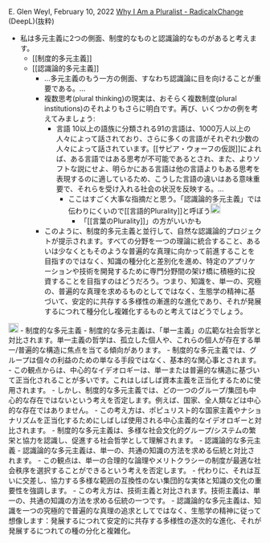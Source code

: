 
E. Glen Weyl, February 10, 2022
[Why I Am a Pluralist - RadicalxChange](https://www.radicalxchange.org/media/blog/why-i-am-a-pluralist/)
(DeepL)(抜粋)
- 私は多元主義に2つの側面、制度的なものと認識論的なものがあると考えます。
    - [[制度的多元主義]]
    - [[認識論的多元主義]]
        - ...多元主義のもう一方の側面、すなわち認識論に目を向けることが重要である。...
        - 複数思考(plural thinking)の現実は、おそらく複数制度(plural institutions)のそれよりもさらに明白です。再び、いくつかの例を考えてみましょう:
            - 言語 10以上の語族に分類される91の言語は、1000万人以上の人々によって話されており、さらに多くの言語がそれぞれ少数の人々によって話されています。[[サピア・ウォーフの仮説]]によれば、ある言語ではある思考が不可能であるとされ、また、よりソフトな説にせよ、明らかにある言語は他の言語よりもある思考を表現するのに適しているため、こうした言語の違いはある意味重要で、それらを受け入れる社会の状況を反映する。...
                - ここはすごく大事な指摘だと思う。「認識論的多元主義」では伝わりにくいので[[言語的Plurality]]と呼ぼう<img src='https://scrapbox.io/api/pages/nishio/nishio/icon' alt='nishio.icon' height="19.5"/>
                    - 「[[言葉のPlurality]]」の方がいいかも
        - このように、制度的多元主義と並行して、自然な認識論的プロジェクトが提示されます。すべての分野を一つの理論に統合すること、あるいは少なくともそのような普遍的な真理に向かって前進することを目指すのではなく、知識の種分化と差別化を進め、特定のアプリケーションや技術を開発するために専門分野間の架け橋に積極的に投資することを目指すのはどうだろう。つまり、知識を、単一の、究極の、普遍的な真理を求めるものとしてではなく、生態学の精神に基づいて、安定的に共存する多様性の漸進的な進化であり、それが発展するにつれて種分化し複雑化するものと考えてはどうでしょう。

<img src='https://scrapbox.io/api/pages/nishio/gpt-4/icon' alt='gpt-4.icon' height="19.5"/>
- 制度的な多元主義
    - 制度的な多元主義は、「単一主義」の広範な社会哲学と対比されます。単一主義の哲学は、孤立した個人や、これらの個人が存在する単一/普遍的な構造に焦点を当てる傾向があります。
    - 制度的な多元主義では、グループは個々の利益のための単なる手段ではなく、基本的な関心事とされます。
    - この観点からは、中心的なイデオロギーは、単一または普遍的な構造に基づいて正当化されることが多いです。これはしばしば資本主義を正当化するために使用されます。
    - しかし、制度的な多元主義では、どの一つのグループ/集団も中心的な存在ではないという考えを否定します。例えば、国家、全人類などは中心的な存在ではありません。
    - この考え方は、ポピュリスト的な国家主義やナショナリズムを正当化するためにしばしば使用される中心主義的なイデオロギーと対比されます。
    - 制度的な多元主義は、多様な社会文化的グループ/システムの繁栄と協力を認識し、促進する社会哲学として理解されます。
- 認識論的な多元主義
    - 認識論的な多元主義は、単一の、共通の知識の方法を求める伝統と対比されます。
    - この観点は、単一の合理的な論理やメリトクラシーの制度が最適な社会秩序を選択することができるという考えを否定します。
    - 代わりに、それは互いに交差し、協力する多様な範囲の互換性のない集団的な実体と知識の文化の重要性を強調します。
    - この考え方は、技術主義と対比されます。技術主義は、単一の、共通の知識の方法を求める伝統の一つです。
    - 認識論的な多元主義は、知識を一つの究極的で普遍的な真理の追求としてではなく、生態学の精神に従って想像します：発展するにつれて安定的に共存する多様性の逐次的な進化、それが発展するにつれての種の分化と複雑化。